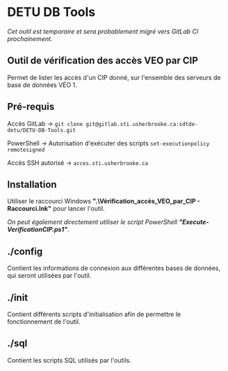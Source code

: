 # DETU DB Tools

*_Cet outil est temporaire et sera probablement migré vers GitLab CI prochainement._*
## Outil de vérification des accès VEO par CIP

Permet de lister les accès d'un CIP donné, sur l'ensemble des serveurs de base de données VÉO 1.

## Pré-requis

Accès GitLab 
 -> ```git clone git@gitlab.sti.usherbrooke.ca:sdtde-detu/DETU-DB-Tools.git ```

PowerShell
 -> Autorisation d'exécuter des scripts ```set-executionpolicy remotesigned ```

Accès SSH autorisé -> ```acces.sti.usherbrooke.ca```

## Installation

Utiliser le raccourci Windows **".\Vérification_accès_VEO_par_CIP - Raccourci.lnk"** pour lancer l'outil.

*_On peut également directement utiliser le script PowerShell **"Execute-VerificationCIP.ps1"**._*


## ./config

Contient les informations de connexion aux différentes bases de données, qui seront utilisées par l'outil.


## ./init

Contient différents scripts d'initialisation afin de permettre le fonctionnement de l'outil.


## ./sql

Contient les scripts SQL utilisés par l'outils. 